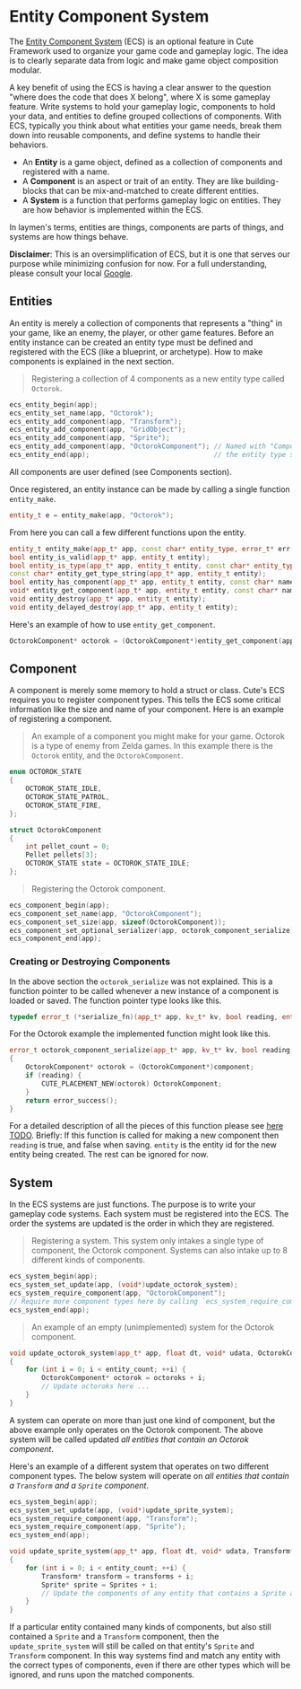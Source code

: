 # Entity Component System

The [Entity Component System](https://en.wikipedia.org/wiki/Entity_component_system) (ECS) is an optional feature in Cute Framework used to organize your game code and gameplay logic. The idea is to clearly separate data from logic and make game object composition modular.

A key benefit of using the ECS is having a clear answer to the question "where does the code that does X belong", where X is some gameplay feature. Write systems to hold your gameplay logic, components to hold your data, and entities to define grouped collections of components. With ECS, typically you think about what entities your game needs, break them down into reusable components, and define systems to handle their behaviors.

* An **Entity** is a game object, defined as a collection of components and registered with a name.
* A **Component** is an aspect or trait of an entity. They are like building-blocks that can be mix-and-matched to create different entities.
* A **System** is a function that performs gameplay logic on entities. They are how behavior is implemented within the ECS.

In laymen's terms, entities are things, components are parts of things, and systems are how things behave.

**Disclaimer**: This is an oversimplification of ECS, but it is one that serves our purpose while minimizing confusion for now. For a full understanding, please consult your local [Google](http://www.google.com/search?q=entity+component+system).

## Entities

An entity is merely a collection of components that represents a "thing" in your game, like an enemy, the player, or other game features. Before an entity instance can be created an entity type must be defined and registered with the ECS (like a blueprint, or archetype). How to make components is explained in the next section.

> Registering a collection of 4 components as a new entity type called `Octorok`.

```cpp
ecs_entity_begin(app);
ecs_entity_set_name(app, "Octorok");
ecs_entity_add_component(app, "Transform");
ecs_entity_add_component(app, "GridObject");
ecs_entity_add_component(app, "Sprite");
ecs_entity_add_component(app, "OctorokComponent"); // Named with "Component" at the end to avoid confusion with
ecs_entity_end(app);                               // the entity type string "Octorok".
```

All components are user defined (see Components section).

Once registered, an entity instance can be made by calling a single function `entity_make`.

```cpp
entity_t e = entity_make(app, "Octorok");
```

From here you can call a few different functions upon the entity.

```cpp
entity_t entity_make(app_t* app, const char* entity_type, error_t* err = NULL);
bool entity_is_valid(app_t* app, entity_t entity);
bool entity_is_type(app_t* app, entity_t entity, const char* entity_type);
const char* entity_get_type_string(app_t* app, entity_t entity);
bool entity_has_component(app_t* app, entity_t entity, const char* name);
void* entity_get_component(app_t* app, entity_t entity, const char* name);
void entity_destroy(app_t* app, entity_t entity);
void entity_delayed_destroy(app_t* app, entity_t entity);
```

Here's an example of how to use `entity_get_component`.

```cpp
OctorokComponent* octorok = (OctorokComponent*)entity_get_component(app, e, "OctorokComponent");
```

## Component

A component is merely some memory to hold a struct or class. Cute's ECS requires you to register component types. This tells the ECS some critical information like the size and name of your component. Here is an example of registering a component.

> An example of a component you might make for your game. Octorok is a type of enemy from Zelda games. In this example there is the `Octorok` entity, and the `OctorokComponent`.

```cpp
enum OCTOROK_STATE
{
	OCTOROK_STATE_IDLE,
	OCTOROK_STATE_PATROL,
	OCTOROK_STATE_FIRE,
};

struct OctorokComponent
{
	int pellet_count = 0;
	Pellet pellets[3];
	OCTOROK_STATE state = OCTOROK_STATE_IDLE;
};
```

> Registering the Octorok component.

```cpp
ecs_component_begin(app);
ecs_component_set_name(app, "OctorokComponent");
ecs_component_set_size(app, sizeof(OctorokComponent));
ecs_component_set_optional_serializer(app, octorok_component_serialize);
ecs_component_end(app);
```

### Creating or Destroying Components

In the above section the `octorok_serialize` was not explained. This is a function pointer to be called whenever a new instance of a component is loaded or saved. The function pointer type looks like this.

```cpp
typedef error_t (*serialize_fn)(app_t* app, kv_t* kv, bool reading, entity_t entity, void* component, void* udata);
```

For the Octorok example the implemented function might look like this.

```cpp
error_t octorok_component_serialize(app_t* app, kv_t* kv, bool reading, entity_t entity, void* component, void* udata)
{
	OctorokComponent* octorok = (OctorokComponent*)component;
	if (reading) {
		CUTE_PLACEMENT_NEW(octorok) OctorokComponent;
	}
	return error_success();
}
```

For a detailed description of all the pieces of this function please see [here TODO](broken_link). Briefly: If this function is called for making a new component then `reading` is true, and false when saving. `entity` is the entity id for the new entity being created. The rest can be ignored for now.

## System

In the ECS systems are just functions. The purpose is to write your gameplay code systems. Each system must be registered into the ECS. The order the systems are updated is the order in which they are registered.

> Registering a system. This system only intakes a single type of component, the Octorok component. Systems can also intake up to 8 different kinds of components.

```cpp
ecs_system_begin(app);
ecs_system_set_update(app, (void*)update_octorok_system);
ecs_system_require_component(app, "OctorokComponent");
// Require more component types here by calling `ecs_system_require_component` up to 7 more times, for a total of 8.
ecs_system_end(app);
```

> An example of an empty (unimplemented) system for the Octorok component.

```cpp
void update_octorok_system(app_t* app, float dt, void* udata, OctorokComponent* octoroks, int entity_count)
{
	for (int i = 0; i < entity_count; ++i) {
		OctorokComponent* octorok = octoroks + i;
		// Update octoroks here ...
	}
}
```

A system can operate on more than just one kind of component, but the above example only operates on the Octorok component. The above system will be called updated *all entities that contain an Octorok component*.

Here's an example of a different system that operates on two different component types. The below system will operate on *all entities that contain a `Transform` and a `Sprite` component*.


```cpp
ecs_system_begin(app);
ecs_system_set_update(app, (void*)update_sprite_system);
ecs_system_require_component(app, "Transform");
ecs_system_require_component(app, "Sprite");
ecs_system_end(app);

void update_sprite_system(app_t* app, float dt, void* udata, Transform* transforms, Sprite* sprites, int entity_count)
{
	for (int i = 0; i < entity_count; ++i) {
		Transform* transform = transforms + i;
		Sprite* sprite = Sprites + i;
		// Update the components of any entity that contains a Sprite and a Transform here ...
	}
}
```

If a particular entity contained many kinds of components, but also still contained a `Sprite` and a `Transform` component, then the `update_sprite_system` will still be called on that entity's `Sprite` and `Transform` component. In this way systems find and match any entity with the correct types of components, even if there are other types which will be ignored, and runs upon the matched components.
